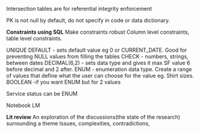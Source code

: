 Intersection tables are for referential integrity enforcement

PK is not null by default, do not specify in code or data dictionary.

**Constraints using SQL**
Make constraints robust
Column level constraints, table level constraints.

UNIQUE
DEFAULT - sets default value eg 0 or CURRENT_DATE. Good for preventing NULL values from filling the tables
CHECK - numbers, strings, between dates
DECIMAL(6,2) - sets data type and gives it max SF value 6 before decimal and 2 after.
ENUM - enumeration data type. Create a range of values that define what the user can choose for the value eg. Shirt sizes.
BOOLEAN -if you want ENUM but for 2 values




Service status can be ENUM


Notebook LM

**Lit review**
An exploration of the discussions(the state of the research) surrounding a theme
Issues, complexities, contradictions, 